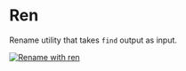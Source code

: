 # Ren

Rename utility that takes `find` output as input.

[![Rename with `ren`](ren.gif)](https://youtu.be/d-UhiHyWnGQ)

